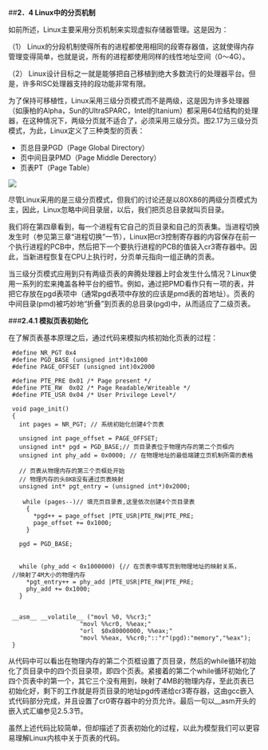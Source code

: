 ##**2．4  Linux中的分页机制**
 
如前所述，Linux主要采用分页机制来实现虚拟存储器管理。这是因为：

（1）	Linux的分段机制使得所有的进程都使用相同的段寄存器值，这就使得内存管理变得简单，也就是说，所有的进程都使用同样的线性地址空间（0～4G）。

（2）	Linux设计目标之一就是能够把自己移植到绝大多数流行的处理器平台。但是，许多RISC处理器支持的段功能非常有限。

为了保持可移植性，Linux采用三级分页模式而不是两级，这是因为许多处理器（如康柏的Alpha，Sun的UltraSPARC，Intel的Itanium）都采用64位结构的处理器，在这种情况下，两级分页就不适合了，必须采用三级分页。图2.17为三级分页模式，为此，Linux定义了三种类型的页表：

- 	页总目录PGD（Page Global Directory）
- 	页中间目录PMD（Page Middle Derectory）
- 	页表PT（Page Table）
             
![](http://i.imgur.com/ua66uMo.png)

尽管Linux采用的是三级分页模式，但我们的讨论还是以80X86的两级分页模式为主，因此，Linux忽略中间目录层，以后，我们把页总目录就叫页目录。

我们将在第四章看到，每一个进程有它自己的页目录和自己的页表集。当进程切换发生时（参见第三章“进程切换”一节），Linux把cr3控制寄存器的内容保存在前一个执行进程的PCB中，然后把下一个要执行进程的PCB的值装入cr3寄存器中。因此，当新进程恢复在CPU上执行时，分页单元指向一组正确的页表。

当三级分页模式应用到只有两级页表的奔腾处理器上时会发生什么情况？Linux使用一系列的宏来掩盖各种平台的细节。例如，通过把PMD看作只有一项的表，并把它存放在pgd表项中（通常pgd表项中存放的应该是pmd表的首地址）。页表的中间目录(pmd)被巧妙地“折叠”到页表的总目录(pgd)中，从而适应了二级页表。


###**2.4.1 模拟页表初始化**

在了解页表基本原理之后，通过代码来模拟内核初始化页表的过程：

     #define NR_PGT 0x4
     #define PGD_BASE (unsigned int*)0x1000
     #define PAGE_OFFSET (unsigned int)0x2000

     #define PTE_PRE 0x01 /* Page present */
     #define PTE_RW  0x02 /* Page Readable/Writeable */
     #define PTE_USR 0x04 /* User Privilege Level*/ 

     void page_init()
     {
       int pages = NR_PGT; // 系统初始化创建4个页表

       unsigned int page_offset = PAGE_OFFSET;
       unsigned int* pgd = PGD_BASE;// 页目录表位于物理内存的第二个页框内
       unsigned int phy_add = 0x0000; // 在物理地址的最低端建立页机制所需的表格

       // 页表从物理内存的第三个页框处开始
       // 物理内存的头8KB没有通过页表映射
       unsigned int* pgt_entry = (unsigned int*)0x2000;
  
        while (pages--)// 填充页目录表,这里依次创建4个页目录表
         {   
           *pgd++ = page_offset |PTE_USR|PTE_RW|PTE_PRE;
           page_offset += 0x1000;
         }   

       pgd = PGD_BASE;

  
       while (phy_add < 0x1000000) {// 在页表中填写页到物理地址的映射关系，
     //映射了4M大小的物理内存
         *pgt_entry++ = phy_add |PTE_USR|PTE_RW|PTE_PRE;
         phy_add += 0x1000;
       }

  
     __asm__ __volatile__ ("movl %0, %%cr3;"
                        "movl %%cr0, %%eax;"
                        "orl  $0x80000000, %%eax;"
                        "movl %%eax, %%cr0;"::"r"(pgd):"memory","%eax");
     }

从代码中可以看出在物理内存的第二个页框设置了页目录，然后的while循环初始化了页目录中的四个页目录项，即四个页表。紧接着的第二个while循环初始化了四个页表中的第一个，其它三个没有用到，映射了4MB的物理内存，至此页表已初始化好，剩下的工作就是将页目录的地址pgd传递给cr3寄存器，这由gcc嵌入式代码部分完成，并且设置了cr0寄存器中的分页允许。最后一句以__asm开头的嵌入式汇编参见2.5.3节。

虽然上述代码比较简单，但却描述了页表初始化的过程，以此为模型我们可以更容易理解Linux内核中关于页表的代码。


